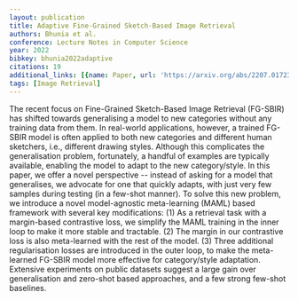 ```yaml
---
layout: publication
title: Adaptive Fine-Grained Sketch-Based Image Retrieval
authors: Bhunia et al.
conference: Lecture Notes in Computer Science
year: 2022
bibkey: bhunia2022adaptive
citations: 19
additional_links: [{name: Paper, url: 'https://arxiv.org/abs/2207.01723'}]
tags: [Image Retrieval]
---
```

The recent focus on Fine-Grained Sketch-Based Image Retrieval (FG-SBIR) has
shifted towards generalising a model to new categories without any training
data from them. In real-world applications, however, a trained FG-SBIR model is
often applied to both new categories and different human sketchers, i.e.,
different drawing styles. Although this complicates the generalisation problem,
fortunately, a handful of examples are typically available, enabling the model
to adapt to the new category/style. In this paper, we offer a novel perspective
-- instead of asking for a model that generalises, we advocate for one that
quickly adapts, with just very few samples during testing (in a few-shot
manner). To solve this new problem, we introduce a novel model-agnostic
meta-learning (MAML) based framework with several key modifications: (1) As a
retrieval task with a margin-based contrastive loss, we simplify the MAML
training in the inner loop to make it more stable and tractable. (2) The margin
in our contrastive loss is also meta-learned with the rest of the model. (3)
Three additional regularisation losses are introduced in the outer loop, to
make the meta-learned FG-SBIR model more effective for category/style
adaptation. Extensive experiments on public datasets suggest a large gain over
generalisation and zero-shot based approaches, and a few strong few-shot
baselines.